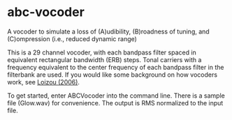 # abc-vocoder
A vocoder to simulate a loss of (A)udibility, (B)roadness 
of tuning, and (C)ompression (i.e., reduced dynamic range) 

This is a 29 channel vocoder, with each bandpass filter 
spaced in equivalent rectangular bandwidth (ERB) steps. Tonal 
carriers with a frequency equivalent to the center frequency 
of each bandpass filter in the filterbank are used. If you 
would like some background on how vocoders work, see 
[Loizou (2006)](https://ecs.utdallas.edu/loizou/cimplants/chap_loizou_review2006.pdf).

To get started, enter ABCVocoder into the command line. 
There is a sample file (Glow.wav) for convenience. The output 
is RMS normalized to the input file.
